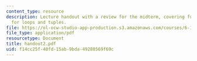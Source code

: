 ```yaml
---
content_type: resource
description: Lecture handout with a review for the midterm, covering functions, lists,
  for loops and tuples.
file: https://ol-ocw-studio-app-production.s3.amazonaws.com/courses/6-189-a-gentle-introduction-to-programming-using-python-january-iap-2008/f14cc25f40fd15ab9bda49280569f69c_handout2.pdf
file_type: application/pdf
resourcetype: Document
title: handout2.pdf
uid: f14cc25f-40fd-15ab-9bda-49280569f69c
---
```

